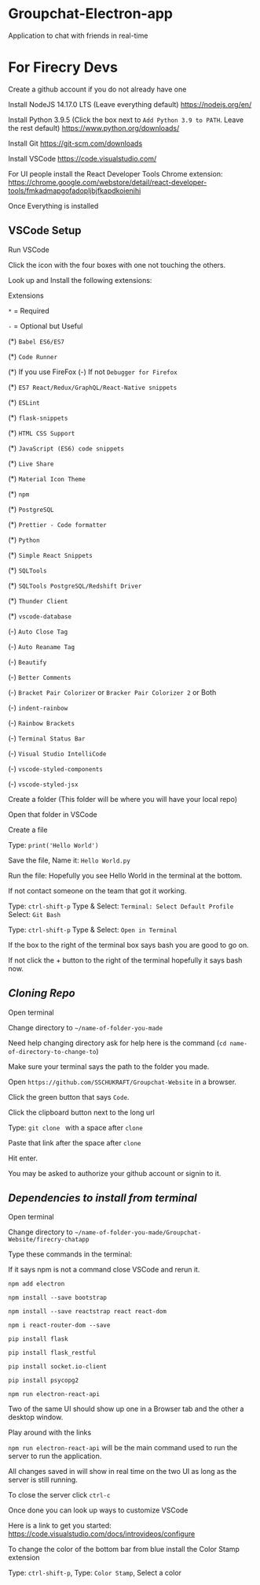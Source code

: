 # Groupchat-Electron-app
Application to chat with friends in real-time

# For Firecry Devs

Create a github account if you do not already have one

Install NodeJS 14.17.0 LTS (Leave everything default) https://nodejs.org/en/

Install Python 3.9.5 (Click the box next to `Add Python 3.9 to PATH`. Leave the rest default) https://www.python.org/downloads/

Install Git https://git-scm.com/downloads

Install VSCode https://code.visualstudio.com/

For UI people install the React Developer Tools Chrome extension: https://chrome.google.com/webstore/detail/react-developer-tools/fmkadmapgofadopljbjfkapdkoienihi

Once Everything is installed

## VSCode Setup

Run VSCode

Click the icon with the four boxes with one not touching the others. 

Look up and Install the following extensions:

Extensions

`*` = Required

`-` = Optional but Useful

(*) `Babel ES6/ES7`

(*) `Code Runner`

(*) If you use FireFox (-) If not `Debugger for Firefox`

(*) `ES7 React/Redux/GraphQL/React-Native snippets`

(*) `ESLint`

(*) `flask-snippets`

(*) `HTML CSS Support`

(*) `JavaScript (ES6) code snippets`

(*) `Live Share`

(*) `Material Icon Theme`

(*) `npm`

(*) `PostgreSQL`

(*) `Prettier - Code formatter`

(*) `Python`

(*) `Simple React Snippets`

(*) `SQLTools`

(*) `SQLTools PostgreSQL/Redshift Driver`

(*) `Thunder Client`

(*) `vscode-database`

(-) `Auto Close Tag`

(-) `Auto Reaname Tag`

(-) `Beautify`

(-) `Better Comments`

(-) `Bracket Pair Colorizer` or `Bracker Pair Colorizer 2` or Both

(-) `indent-rainbow`

(-) `Rainbow Brackets`

(-) `Terminal Status Bar`

(-) `Visual Studio IntelliCode`

(-) `vscode-styled-components`

(-) `vscode-styled-jsx`

Create a folder (This folder will be where you will have your local repo)

Open that folder in VSCode

Create a file 

Type: `print('Hello World')`

Save the file, Name it: `Hello World.py`

Run the file: Hopefully you see Hello World in the terminal at the bottom.

If not contact someone on the team that got it working.

Type: `ctrl-shift-p` Type & Select: `Terminal: Select Default Profile` Select: `Git Bash`

Type: `ctrl-shift-p` Type & Select: `Open in Terminal` 

If the box to the right of the terminal box says bash you are good to go on. 

If not click the + button to the right of the terminal hopefully it says bash now.

## *Cloning Repo*

Open terminal

Change directory to `~/name-of-folder-you-made` 

Need help changing directory ask for help here is the command (`cd name-of-directory-to-change-to`)

Make sure your terminal says the path to the folder you made.

Open `https://github.com/SSCHUKRAFT/Groupchat-Website` in a browser.

Click the green button that says `Code`.

Click the clipboard button next to the long url

Type: `git clone ` with a space after `clone`

Paste that link after the space after `clone`

Hit enter.

You may be asked to authorize your github account or signin to it.

## *Dependencies to install from terminal*

Open terminal 

Change directory to `~/name-of-folder-you-made/Groupchat-Website/firecry-chatapp`

Type these commands in the terminal: 

If it says npm is not a command close VSCode and rerun it.

`npm add electron`

`npm install --save bootstrap`

`npm install --save reactstrap react react-dom`

`npm i react-router-dom --save`

`pip install flask`

`pip install flask_restful`

`pip install socket.io-client`

`pip install psycopg2`

`npm run electron-react-api` 



Two of the same UI should show up one in a Browser tab and the other a desktop window.

Play around with the links

`npm run electron-react-api` will be the main command used to run the server to run the application. 

All changes saved in will show in real time on the two UI as long as the server is still running.

To close the server click `ctrl-c`

Once done you can look up ways to customize VSCode

Here is a link to get you started: https://code.visualstudio.com/docs/introvideos/configure

To change the color of the bottom bar from blue install the Color Stamp extension 

Type: `ctrl-shift-p`, Type: `Color Stamp`, Select a color
